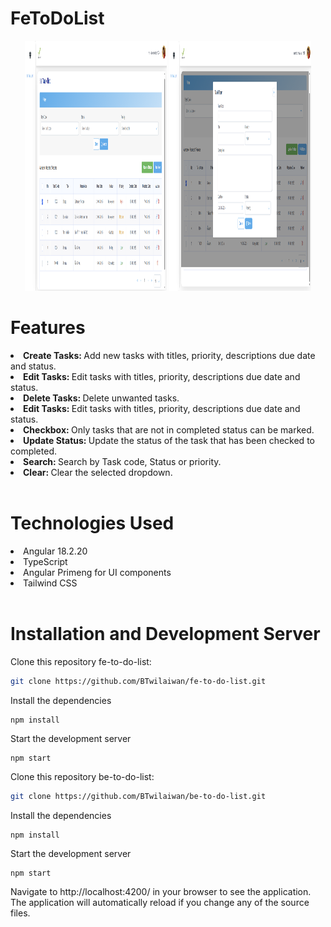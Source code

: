 # FeToDoList

<div align="center">
  <img src="src/assets/shared/image/screen.png" alt="Logo" width="45%" height="400">
  <img src="src/assets/shared/image/screen-edit.png" alt="Logo" width="45%" height="400"><br>
</div>


# Features
<li><strong>Create Tasks: </strong>Add new tasks with titles, priority, descriptions due date and status.</li>
<li><strong>Edit Tasks: </strong>Edit tasks with titles, priority, descriptions due date and status.</li>
<li><strong>Delete Tasks: </strong>Delete unwanted tasks.</li>
<li><strong>Edit Tasks: </strong>Edit tasks with titles, priority, descriptions due date and status.</li>
<li><strong>Checkbox: </strong>Only tasks that are not in completed status can be marked.</li>
<li><strong>Update Status: </strong>Update the status of the task that has been checked to completed.</li>
<li><strong>Search: </strong>Search by Task code, Status or priority.</li>
<li><strong>Clear: </strong>Clear the selected dropdown.</li><br>


# Technologies Used
<li>Angular 18.2.20</li>
<li>TypeScript</li>
<li>Angular Primeng for UI components</li>
<li>Tailwind CSS</li><br>


# Installation and Development Server


Clone this repository fe-to-do-list:
```bash
git clone https://github.com/BTwilaiwan/fe-to-do-list.git
```
Install the dependencies
```
npm install 
```
Start the development server
```
npm start 
```
Clone this repository be-to-do-list:
```bash
git clone https://github.com/BTwilaiwan/be-to-do-list.git
```
Install the dependencies
```
npm install 
```
Start the development server
```
npm start 
```


Navigate to http://localhost:4200/ in your browser to see the application. The application will automatically reload if you change any of the source files.
